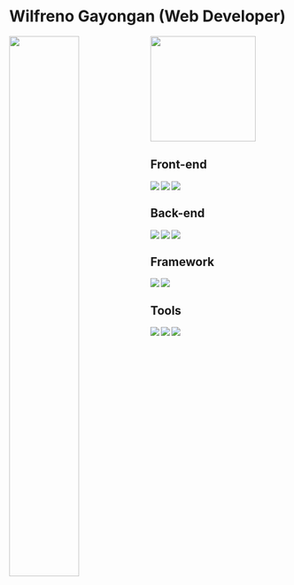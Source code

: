 # Wilfreno Gayongan **(Web Developer)**
<img align="left" width="50%" src="https://github-readme-stats.vercel.app/api?username=Wilfreno&show_icons=true&theme=rose_pine&border_color=#9ccfd8" />
<img  height="190vh" src="https://github-readme-stats.vercel.app/api/top-langs/?username=Wilfreno&layout=compact"/>

## Front-end 
<img align="left" src="https://img.shields.io/badge/css3-%231572B6.svg?style=for-the-badge&logo=css3&logoColor=white"/>
<img align="left" src="https://img.shields.io/badge/html5-%23E34F26.svg?style=for-the-badge&logo=html5&logoColor=white"/>
<img  src="https://img.shields.io/badge/javascript-%23323330.svg?style=for-the-badge&logo=javascript&logoColor=%23F7DF1E"/>


## Back-end
<img align="left" src="https://img.shields.io/badge/node.js-6DA55F?style=for-the-badge&logo=node.js&logoColor=white"/>
<img align="left" src="https://img.shields.io/badge/express.js-%23404d59.svg?style=for-the-badge&logo=express&logoColor=%2361DAFB"/>
<img  src="https://img.shields.io/badge/Socket.io-black?style=for-the-badge&logo=socket.io&badgeColor=010101"/>


## Framework
<img align="left" src="https://img.shields.io/badge/react-%2320232a.svg?style=for-the-badge&logo=react&logoColor=%2361DAFB"/>
<img src="https://img.shields.io/badge/Next-black?style=for-the-badge&logo=next.js&logoColor=white"/>

## Tools
<img align="left" src="https://img.shields.io/badge/redux-%23593d88.svg?style=for-the-badge&logo=redux&logoColor=white"/>
<img align="left" src="https://img.shields.io/badge/typescript-%23007ACC.svg?style=for-the-badge&logo=typescript&logoColor=white"/>
<img align="left" src="https://img.shields.io/badge/Pug-FFF?style=for-the-badge&logo=pug&logoColor=A86454"/>
